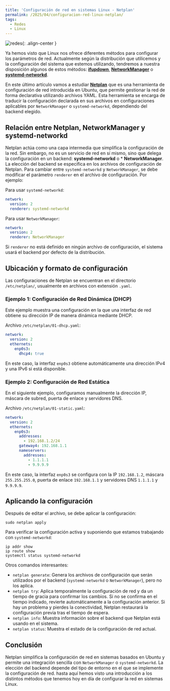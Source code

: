```yaml
---
title: 'Configuración de red en sistemas Linux - Netplan'
permalink: /2025/04/configuracion-red-linux-netplan/
tags:
  - Redes
  - Linux
---
```


![redes](https://www.josedomingo.org/pledin/assets/wp-content/uploads/2025/04/redes4.png){: .align-center }

Ya hemos visto que Linux nos ofrece diferentes métodos para configurar los parámetros de red. Actualmente según la distribución que utilicemos y la configuración del sistema que estemos utilizando, tendremos a nuestra disposición algunos de estos métodos: [**ifupdown**](https://www.josedomingo.org/pledin/2025/01/configuracion-red-linux-ifupdown/), [**NetworkManager**](https://www.josedomingo.org/pledin/2025/01/configuracion-red-linux-networkmanager/) o [**systemd-networkd**](https://www.josedomingo.org/pledin/2025/03/configuracion-red-linux-systemd-networkd/).

En este último artículo vamos a estudiar [**Netplan**](https://netplan.io/) que es una herramienta de configuración de red introducida en Ubuntu, que permite gestionar la red de forma declarativa utilizando archivos YAML. Esta herramienta se encarga de traducir la configuración declarada en sus archivos en configuraciones aplicables por `NetworkManager` o `systemd-networkd`, dependiendo del backend elegido.

## Relación entre Netplan, NetworkManager y systemd-networkd

Netplan actúa como una capa intermedia que simplifica la configuración de la red. Sin embargo, no es un servicio de red en sí mismo, sino que delega la configuración en un backend: **systemd-networkd** o * **NetworkManager**.
La elección del backend se especifica en los archivos de configuración de Netplan. Para cambiar entre `systemd-networkd` y `NetworkManager`, se debe modificar el parámetro `renderer` en el archivo de configuración. Por ejemplo:

Para usar `systemd-networkd`:

```yaml
network:
  version: 2
  renderer: systemd-networkd
```

Para usar `NetworkManager`:

```yaml
network:
  version: 2
  renderer: NetworkManager
```

Si `renderer` no está definido en ningún archivo de configuración, el sistema usará el backend por defecto de la distribución.

<!--more-->

## Ubicación y formato de configuración

Las configuraciones de Netplan se encuentran en el directorio `/etc/netplan/`, usualmente en archivos con extensión `.yaml`.

### Ejemplo 1: Configuración de Red Dinámica (DHCP)

Este ejemplo muestra una configuración en la que una interfaz de red obtiene su dirección IP de manera dinámica mediante DHCP.

Archivo `/etc/netplan/01-dhcp.yaml`:

```yaml
network:
  version: 2
  ethernets:
    enp0s3:
      dhcp4: true
```

En este caso, la interfaz `enp0s3` obtiene automáticamente una dirección IPv4 y una IPv6 si está disponible.

### Ejemplo 2: Configuración de Red Estática

En el siguiente ejemplo, configuramos manualmente la dirección IP, máscara de subred, puerta de enlace y servidores DNS.

Archivo `/etc/netplan/01-static.yaml`:

```yaml
network:
  version: 2
  ethernets:
    enp0s3:
      addresses:
        - 192.168.1.2/24
      gateway4: 192.168.1.1
      nameservers:
        addresses:
          - 1.1.1.1
          - 9.9.9.9
```

En este caso, la interfaz `enp0s3` se configura con la IP `192.168.1.2`, máscara `255.255.255.0`, puerta de enlace `192.168.1.1` y servidores DNS `1.1.1.1` y `9.9.9.9`.

## Aplicando la configuración

Después de editar el archivo, se debe aplicar la configuración:

```
sudo netplan apply
```

Para verificar la configuración activa y suponiendo que estamos trabajando con `systemd-networkd`:

```
ip addr show
ip route show
systemctl status systemd-networkd
```

Otros comandos interesantes:

* `netplan generate`: Genera los archivos de configuración que serán utilizados por el backend (`systemd-networkd` o `NetworkManager`), pero no los aplica.  
* `netplan try`: Aplica temporalmente la configuración de red y da un tiempo de gracia para confirmar los cambios. Si no se confirma en el tiempo indicado, revierte automáticamente a la configuración anterior. Si hay un problema y pierdes la conectividad, Netplan restaurará la configuración previa tras el tiempo de espera.  
* `netplan info`: Muestra información sobre el backend que Netplan está usando en el sistema.  
* `netplan status`: Muestra el estado de la configuración de red actual.  

## Conclusión

Netplan simplifica la configuración de red en sistemas basados en Ubuntu y permite una integración sencilla con `NetworkManager` o `systemd-networkd`. La elección del backend depende del tipo de entorno en el que se implemente la configuración de red. hasta aquí hemos visto una introducción a los distintos métodos que tenemos hoy en día de configurar la red en sistemas Linux.


